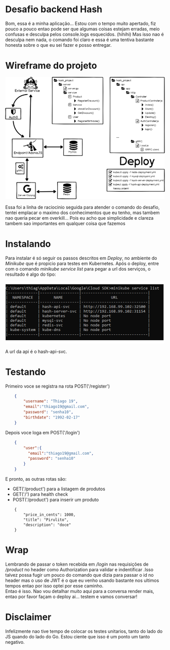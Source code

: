 # Desafio backend Hash

Bom, essa é a minha aplicação... Estou com o tempo muito apertado, fiz pouco a pouco entao pode ser que 
algumas coisas estejam erradas, meio confusas e desculpa pelos console.logs esquecidos. (hihihi)
Mas isso nao é desculpa nem nada, o comando foi claro e essa é uma tentiva bastante honesta sobre o que eu sei fazer e posso entregar.

# Wireframe do projeto

![Screenshot](Wireframe.png)

Essa foi a linha de raciocinio seguida para atender o comando do desafio, tentei emplacar o maximo dos conhecimentos que eu tenho, mas 
tambem nao queria pecar em overkill... Pois eu acho que simplicidade e clareza tambem sao importantes em qualquer coisa que fazemos


# Instalando

Para instalar é só seguir os passos descritos em *Deploy*, no ambiente do *Minikube* que é propicio para testes em Kubernetes.
Após o deploy, entre com o comando *minikube service list* para pegar a url dos serviços, o resultado é algo do tipo:

![Screenshot](ServiceList.png)

A url da api é o hash-api-svc.

# Testando

Primeiro voce se registra na rota POST('/register')

```JSON
    {  
	    "username": "Thiago 19",  
	    "email":"thiago19@gmail.com",  
	    "password": "senha10",  
	    "birthdate": "1992-02-17"  
    }
```
 
 
Depois voce loga em POST('/login')

```JSON
    {  
	    "user":{  
		  "email":"thiago19@gmail.com",  
		  "password": "senha10"  
	    }  	
    }
```
E pronto, as outras rotas são:  
  - GET('/product') para a listagem de produtos  
  - GET('/') para health check  
  - POST('/product') para inserir um produto
  
  ```
      {  
	      "price_in_cents": 1000,  
	      "title": "Pirulito",  
	      "description": "doce"  
      }
 ```
      
# Wrap

Lembrando de passar o token recebida em */login* nas requisições de */product* no header como Authorization para validar e indentificar  .Isso talvez possa fugir um pouco do comando que dizia para passar o id no header mas o uso de JWT é o que eu venho usando bastante nos  ultimos tempos entao por isso optei por esse caminho.  
Entao é isso. Nao vou detalhar muito aqui para a conversa render mais, entao por favor façam o deploy ai... testem e vamos conversar!

# Disclaimer

Infelizmente nao tive tempo de colocar os testes unitarios, tanto do lado do JS quando do lado do Go. Estou ciente que isso é um ponto um tanto negativo.


